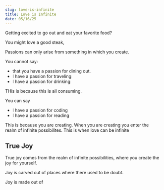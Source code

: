 ```yaml
---
slug: love-is-infinite
title: Love is Infinite
date: 05/16/25
---
```


Getting excited to go out and eat your favorite food?

You might love a good steak,

Passions can only arise from something in which you create.

You cannot say:

- that you have a passion for dining out.
- I have a passion for traveling
- I have a passion for drinking

THis is because this is all consuming.

You can say

- I have a passion for coding
- I have a passion for reading

This is because you are creating. When you are creating you enter the realm of infinite possibilites. This is when love can be infinite

## True Joy

True joy comes from the realm of infinite possibilities, where you create the joy for yourself.

Joy is carved out of places where there used to be doubt.

Joy is made out of
